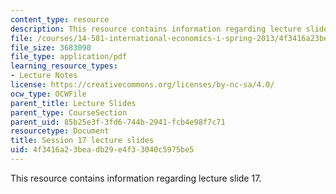 ```yaml
---
content_type: resource
description: This resource contains information regarding lecture slide 17.
file: /courses/14-581-international-economics-i-spring-2013/4f3416a23beadb29e4f33040c5975be5_MIT14_581S13_Lecslides17.pdf
file_size: 3683090
file_type: application/pdf
learning_resource_types:
- Lecture Notes
license: https://creativecommons.org/licenses/by-nc-sa/4.0/
ocw_type: OCWFile
parent_title: Lecture Slides
parent_type: CourseSection
parent_uid: 85b25e3f-3fd6-744b-2941-fcb4e98f7c71
resourcetype: Document
title: Session 17 lecture slides
uid: 4f3416a2-3bea-db29-e4f3-3040c5975be5
---
```

This resource contains information regarding lecture slide 17.